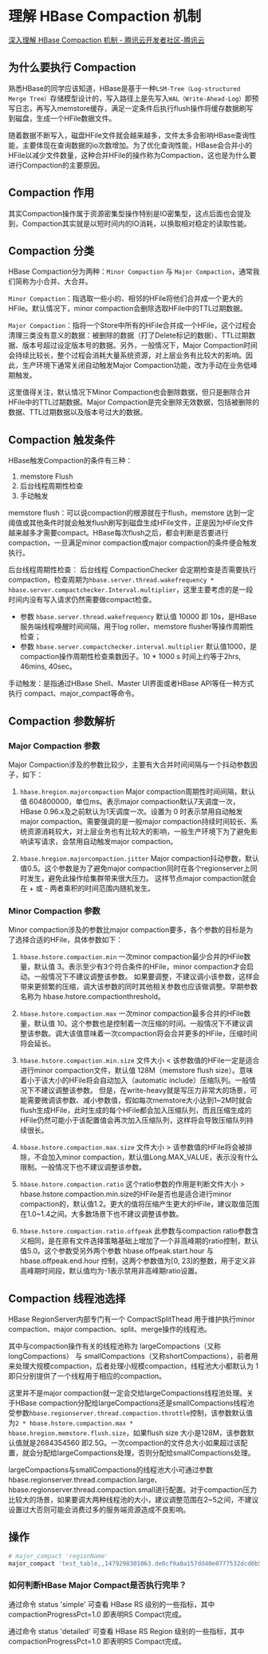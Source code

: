 # 理解 HBase Compaction 机制

[深入理解 HBase Compaction 机制 - 腾讯云开发者社区-腾讯云](https://cloud.tencent.com/developer/article/1488439)

## 为什么要执行 Compaction

熟悉HBase的同学应该知道，HBase是基于一种`LSM-Tree（Log-structured Merge Tree）`存储模型设计的，写入路径上是先写入`WAL（Write-Ahead-Log）`即预写日志，再写入memstore缓存，满足一定条件后执行flush操作将缓存数据刷写到磁盘，生成一个HFile数据文件。

随着数据不断写入，磁盘HFile文件就会越来越多，文件太多会影响HBase查询性能，主要体现在查询数据的io次数增加。为了优化查询性能，HBase会合并小的HFile以减少文件数量，这种合并HFile的操作称为Compaction，这也是为什么要进行Compaction的主要原因。

## Compaction 作用

其实Compaction操作属于资源密集型操作特别是IO密集型，这点后面也会提及到，Compaction其实就是以短时间内的IO消耗，以换取相对稳定的读取性能。

## Compaction 分类

HBase Compaction分为两种：`Minor Compaction` 与 `Major Compaction`，通常我们简称为小合并、大合并。

`Minor Compaction`：指选取一些小的、相邻的HFile将他们合并成一个更大的HFile。默认情况下，minor compaction会删除选取HFile中的TTL过期数据。

`Major Compaction`：指将一个Store中所有的HFile合并成一个HFile，这个过程会清理三类没有意义的数据：被删除的数据（打了Delete标记的数据）、TTL过期数据、版本号超过设定版本号的数据。另外，一般情况下，Major Compaction时间会持续比较长，整个过程会消耗大量系统资源，对上层业务有比较大的影响。因此，生产环境下通常关闭自动触发Major Compaction功能，改为手动在业务低峰期触发。

这里值得关注，默认情况下Minor Compaction也会删除数据，但只是删除合并HFile中的TTL过期数据。Major Compaction是完全删除无效数据，包括被删除的数据、TTL过期数据以及版本号过大的数据。

## Compaction 触发条件

HBase触发Compaction的条件有三种：

1. memstore Flush
2. 后台线程周期性检查
3. 手动触发

memstore flush：可以说compaction的根源就在于flush，memstore 达到一定阈值或其他条件时就会触发flush刷写到磁盘生成HFile文件，正是因为HFile文件越来越多才需要compact。HBase每次flush之后，都会判断是否要进行compaction，一旦满足minor compaction或major compaction的条件便会触发执行。

后台线程周期性检查： 后台线程 CompactionChecker 会定期检查是否需要执行compaction，检查周期为`hbase.server.thread.wakefrequency * hbase.server.compactchecker.Interval.multiplier`，这里主要考虑的是一段时间内没有写入请求仍然需要做compact检查。

* 参数 `hbase.server.thread.wakefrequency` 默认值 10000 即 10s，是HBase服务端线程唤醒时间间隔，用于log roller、memstore flusher等操作周期性检查；
* 参数 `hbase.server.compactchecker.interval.multiplier` 默认值1000，是compaction操作周期性检查乘数因子。10 * 1000 s 时间上约等于2hrs, 46mins, 40sec。

手动触发：是指通过HBase Shell、Master UI界面或者HBase API等任一种方式 执行 compact、major_compact等命令。

## Compaction 参数解析

### Major Compaction 参数

Major Compaction涉及的参数比较少，主要有大合并时间间隔与一个抖动参数因子，如下：

1. `hbase.hregion.majorcompaction`
    Major compaction周期性时间间隔，默认值 604800000，单位ms。表示major compaction默认7天调度一次，HBase 0.96.x及之前默认为1天调度一次。设置为 0 时表示禁用自动触发major compaction。需要强调的是一般major compaction持续时间较长、系统资源消耗较大，对上层业务也有比较大的影响，一般生产环境下为了避免影响读写请求，会禁用自动触发major compaction。

2. `hbase.hregion.majorcompaction.jitter`
    Major compaction抖动参数，默认值0.5。这个参数是为了避免major compaction同时在各个regionserver上同时发生，避免此操作给集群带来很大压力。 这样节点major compaction就会在 + 或 - 两者乘积的时间范围内随机发生。

### Minor Compaction 参数

Minor compaction涉及的参数比major compaction要多，各个参数的目标是为了选择合适的HFile，具体参数如下：

1. `hbase.hstore.compaction.min`
    一次minor compaction最少合并的HFile数量，默认值 3。表示至少有3个符合条件的HFile，minor compaction才会启动。一般情况下不建议调整该参数。
    如果要调整，不建议调小该参数，这样会带来更频繁的压缩，调大该参数的同时其他相关参数也应该做调整。早期参数名称为 hbase.hstore.compactionthreshold。

2. `hbase.hstore.compaction.max`
    一次minor compaction最多合并的HFile数量，默认值 10。这个参数也是控制着一次压缩的时间。一般情况下不建议调整该参数。调大该值意味着一次compaction将会合并更多的HFile，压缩时间将会延长。

3. `hbase.hstore.compaction.min.size`
    文件大小 < 该参数值的HFile一定是适合进行minor compaction文件，默认值 128M（memstore flush size）。意味着小于该大小的HFile将会自动加入（automatic include）压缩队列。一般情况下不建议调整该参数。
    但是，在write-heavy就是写压力非常大的场景，可能需要微调该参数、减小参数值，假如每次memstore大小达到1~2M时就会flush生成HFile，此时生成的每个HFile都会加入压缩队列，而且压缩生成的HFile仍然可能小于该配置值会再次加入压缩队列，这样将会导致压缩队列持续很长。

4. `hbase.hstore.compaction.max.size`
    文件大小 > 该参数值的HFile将会被排除，不会加入minor compaction，默认值Long.MAX_VALUE，表示没有什么限制。一般情况下也不建议调整该参数。

5. `hbase.hstore.compaction.ratio`
    这个ratio参数的作用是判断文件大小 > hbase.hstore.compaction.min.size的HFile是否也是适合进行minor compaction的，默认值1.2。更大的值将压缩产生更大的HFile，建议取值范围在1.0~1.4之间。大多数场景下也不建议调整该参数。

6. `hbase.hstore.compaction.ratio.offpeak`
    此参数与compaction ratio参数含义相同，是在原有文件选择策略基础上增加了一个非高峰期的ratio控制，默认值5.0。这个参数受另外两个参数 hbase.offpeak.start.hour 与 hbase.offpeak.end.hour 控制，这两个参数值为[0, 23]的整数，用于定义非高峰期时间段，默认值均为-1表示禁用非高峰期ratio设置。

## Compaction 线程池选择

HBase RegionServer内部专门有一个 CompactSplitThead 用于维护执行minor compaction、major compaction、split、merge操作的线程池。

其中与compaction操作有关的线程池称为 largeCompactions（又称longCompactions） 与 smallCompactions（又称shortCompactions），前者用来处理大规模compaction，后者处理小规模compaction，线程池大小都默认为 1 即只分别提供了一个线程用于相应的compaction。

这里并不是major compaction就一定会交给largeCompactions线程池处理。关于HBase compaction分配给largeCompactions还是smallCompactions线程池受参数`hbase.regionserver.thread.compaction.throttle`控制，该参数默认值为`2 * hbase.hstore.compaction.max * hbase.hregion.memstore.flush.size`，如果flush size 大小是128M，该参数默认值就是2684354560 即2.5G。一次compaction的文件总大小如果超过该配置，就会分配给largeCompactions处理，否则分配给smallCompactions处理。

largeCompactions与smallCompactions的线程池大小可通过参数 hbase.regionserver.thread.compaction.large、hbase.regionserver.thread.compaction.small进行配置。对于compaction压力比较大的场景，如果要调大两种线程池的大小，建议调整范围在2~5之间，不建议设置过大否则可能会消费过多的服务端资源造成不良影响。

## 操作

```sh
# major_compact 'regionName'
major_compact 'test_table,,1479298301063.de0cf9a0a157dd40e0777532dcd0b57e.'
```

### 如何判断HBase Major Compact是否执行完毕？

通过命令 status 'simple' 可查看 HBase RS 级别的一些指标，其中 compactionProgressPct=1.0 即表明RS Compact完成。

通过命令 status 'detailed' 可查看 HBase RS Region 级别的一些指标，其中 compactionProgressPct=1.0 即表明RS Compact完成。
